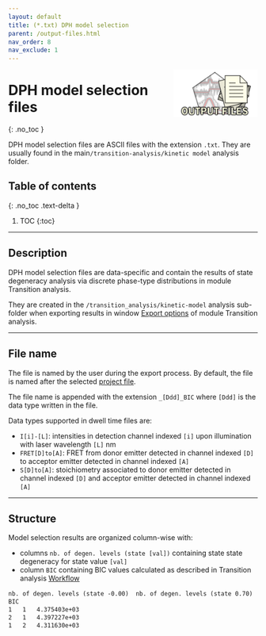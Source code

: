 ```yaml
---
layout: default
title: (*.txt) DPH model selection
parent: /output-files.html
nav_order: 8
nav_exclude: 1
---
```


<img src="../assets/images/logos/logo-output-files_400px.png" width="170" style="float:right; margin-left: 15px;"/>

# DPH model selection files
{: .no_toc }

DPH model selection files are ASCII files with the extension `.txt`. They are usually found in the main`/transition-analysis/kinetic model` analysis folder.

## Table of contents
{: .no_toc .text-delta }

1. TOC
{:toc}


---

## Description

DPH model selection files are data-specific and contain the results of state degeneracy analysis via discrete phase-type distributions in module Transition analysis.

They are created in the `/transition_analysis/kinetic-model` analysis sub-folder when exporting results in window 
[Export options](../transition-analysis/functionalities/set-export-options.html#kinetic-model) of module Transition analysis.


---

## File name

The file is named by the user during the export process.
By default, the file is named after the selected <u>project file</u>.

The file name is appended with the extension `_[Ddd]_BIC` where `[Ddd]` is the data type written in the file.

Data types supported in dwell time files are:
* `I[i]-[L]`: intensities in detection channel indexed `[i]` upon illumination with laser wavelength `[L]` nm
* `FRET[D]to[A]`: FRET from donor emitter detected in channel indexed `[D]` to acceptor emitter detected in channel indexed `[A]`
* `S[D]to[A]`: stoichiometry associated to donor emitter detected in channel indexed `[D]` and acceptor emitter detected in channel indexed `[A]`


---

## Structure

Model selection results are organized column-wise with:
* columns `nb. of degen. levels (state [val])` containing state state degeneracy for state value `[val]`
* column `BIC` containing BIC values calculated as described in Transition analysis 
  [Workflow](../transition-analysis/workflow.html#model-selection-on-phase-type-distributions)

```
nb. of degen. levels (state -0.00)	nb. of degen. levels (state 0.70)	BIC
1	1	4.375403e+03
2	1	4.397227e+03
1	2	4.311630e+03
```
